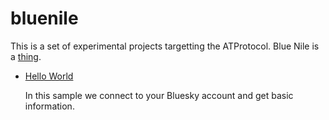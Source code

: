 # bluenile

This is a set of experimental projects targetting the ATProtocol. Blue Nile is a [thing](https://en.wikipedia.org/wiki/Blue_Nile).

* [Hello World](hello-world)
  
  In this sample we connect to your Bluesky account and get basic information.
